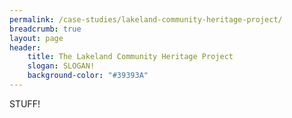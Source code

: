 ```yaml
---
permalink: /case-studies/lakeland-community-heritage-project/
breadcrumb: true
layout: page
header: 
    title: The Lakeland Community Heritage Project
    slogan: SLOGAN!
    background-color: "#39393A"
---
```

STUFF!